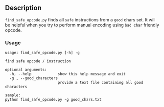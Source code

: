 ## Description
`find_safe_opcode.py` finds all `safe` instructions from a `good` chars set. 
It will be helpful when you try to perform manual encoding using `bad char` friendly opcode.

### Usage
```           
usage: find_safe_opcode.py [-h] -g

find safe opcode / instruction

optional arguments:
  -h, --help            show this help message and exit
  -g , --good_characters 
                        provide a text file containing all good characters

sample:
python find_safe_opcode.py -g good_chars.txt
```


 


